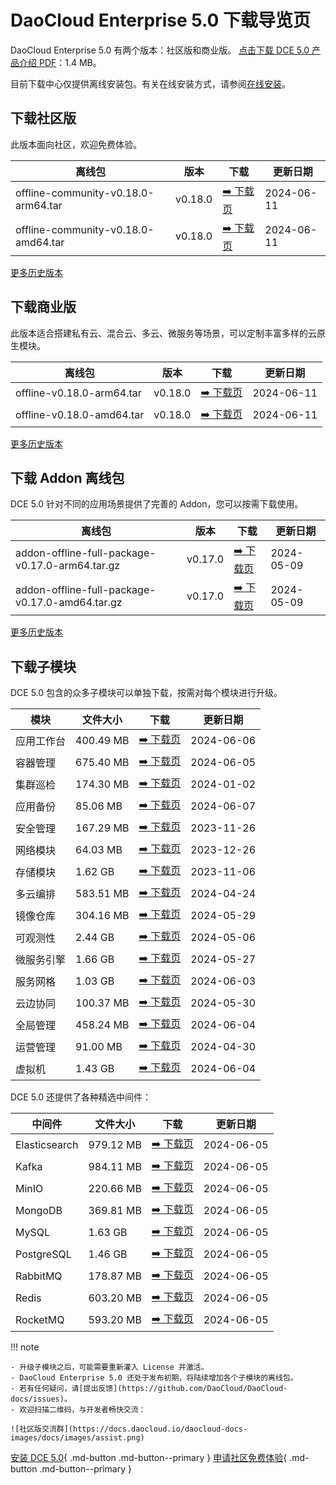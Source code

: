 # DaoCloud Enterprise 5.0 下载导览页

DaoCloud Enterprise 5.0 有两个版本：社区版和商业版。
[点击下载 DCE 5.0 产品介绍 PDF](https://harbor-test2.cn-sh2.ufileos.com/docs/download/DCE5.0-intro.pdf)：1.4 MB。

目前下载中心仅提供离线安装包。有关在线安装方式，请参阅[在线安装](../install/index.md)。

## 下载社区版

此版本面向社区，欢迎免费体验。

| 离线包           | 版本    | 下载  | 更新日期   |
| --------------- | ------- | ---- | -------- |
| offline-community-v0.18.0-arm64.tar | v0.18.0 | [:arrow_right: 下载页](./free/dce5-installer-v0.18.0.md) | 2024-06-11 |
| offline-community-v0.18.0-amd64.tar | v0.18.0 | [:arrow_right: 下载页](./free/dce5-installer-v0.18.0.md) | 2024-06-11 |

[更多历史版本](./free/dce5-installer-history.md)

## 下载商业版

此版本适合搭建私有云、混合云、多云、微服务等场景，可以定制丰富多样的云原生模块。

| 离线包 | 版本    | 下载      | 更新日期   |
| ----- | ------- | -------- | --------- |
| offline-v0.18.0-arm64.tar | v0.18.0 | [:arrow_right: 下载页](./business/dce5-installer-v0.18.0.md) | 2024-06-11 |
| offline-v0.18.0-amd64.tar | v0.18.0 | [:arrow_right: 下载页](./business/dce5-installer-v0.18.0.md) | 2024-06-11 |

[更多历史版本](./business/dce5-installer-history.md)

## 下载 Addon 离线包

DCE 5.0 针对不同的应用场景提供了完善的 Addon，您可以按需下载使用。

| 离线包    | 版本    | 下载 | 更新日期   |
| -------- | ------- | --- | --------- |
| addon-offline-full-package-v0.17.0-arm64.tar.gz | v0.17.0 | [:arrow_right: 下载页](./addon/v0.17.0.md) | 2024-05-09 |
| addon-offline-full-package-v0.17.0-amd64.tar.gz | v0.17.0 | [:arrow_right: 下载页](./addon/v0.17.0.md) | 2024-05-09 |

[更多历史版本](./addon/history.md)

## 下载子模块

DCE 5.0 包含的众多子模块可以单独下载，按需对每个模块进行升级。

| 模块     | 文件大小  | 下载     | 更新日期   |
| -------- | ------- | ---------------------------------------------- | ---------- |
| 应用工作台 | 400.49 MB | [:arrow_right: 下载页](./modules/amamba.md)   | 2024-06-06 |
| 容器管理 | 675.40 MB  | [:arrow_right: 下载页](./modules/kpanda.md)   | 2024-06-05 |
| 集群巡检 | 174.30 MB | [:arrow_right: 下载页](./modules/kcollie.md)   | 2024-01-02 |
| 应用备份 | 85.06 MB  | [:arrow_right: 下载页](./modules/kcoral.md)    | 2024-06-07 |
| 安全管理 | 167.29 MB | [:arrow_right: 下载页](./modules/dowl.md)      | 2023-11-26 |
| 网络模块 | 64.03 MB  | [:arrow_right: 下载页](./modules/spidernet.md) | 2023-12-26 |
| 存储模块 | 1.62 GB   | [:arrow_right: 下载页](./modules/hwameistor.md)| 2023-11-06 |
| 多云编排 | 583.51 MB | [:arrow_right: 下载页](./modules/kairship.md)  | 2024-04-24 |
| 镜像仓库 | 304.16 MB | [:arrow_right: 下载页](./modules/kangaroo.md)  | 2024-05-29 |
| 可观测性 | 2.44 GB   | [:arrow_right: 下载页](./modules/insight.md)   | 2024-05-06 |
| 微服务引擎| 1.66 GB  | [:arrow_right: 下载页](./modules/skoala.md)     | 2024-05-27 |
| 服务网格 | 1.03 GB | [:arrow_right: 下载页](./modules/mspider.md)   | 2024-06-03 |
| 云边协同 | 100.37 MB | [:arrow_right: 下载页](./modules/kant.md)      | 2024-05-30 |
| 全局管理 | 458.24 MB | [:arrow_right: 下载页](./modules/ghippo.md)    | 2024-06-04 |
| 运营管理 | 91.00 MB  | [:arrow_right: 下载页](./modules/gmagpie.md)   | 2024-04-30 |
| 虚拟机   | 1.43 GB  | [:arrow_right: 下载页](./modules/virtnest.md)   | 2024-06-04 |

DCE 5.0 还提供了各种精选中间件：

| 中间件         | 文件大小  | 下载     | 更新日期    |
|---------------| -------- |---------|------------|
| Elasticsearch |979.12 MB| [:arrow_right: 下载页](./modules/middleware/elasticsearch.md) |2024-06-05|
| Kafka |984.11 MB| [:arrow_right: 下载页](./modules/middleware/kafka.md) |2024-06-05|
| MinIO |220.66 MB| [:arrow_right: 下载页](./modules/middleware/minio.md) |2024-06-05|
| MongoDB |369.81 MB| [:arrow_right: 下载页](./modules/middleware/mongodb.md) |2024-06-05|
| MySQL |1.63 GB| [:arrow_right: 下载页](./modules/middleware/mysql.md) |2024-06-05|
| PostgreSQL |1.46 GB| [:arrow_right: 下载页](./modules/middleware/postgresql.md) |2024-06-05|
| RabbitMQ |178.87 MB| [:arrow_right: 下载页](./modules/middleware/rabbitmq.md) |2024-06-05|
| Redis |603.20 MB| [:arrow_right: 下载页](./modules/middleware/redis.md) |2024-06-05|
| RocketMQ |593.20 MB| [:arrow_right: 下载页](./modules/middleware/rocketmq.md) |2024-06-05|

!!! note

    - 升级子模块之后，可能需要重新灌入 License 并激活。
    - DaoCloud Enterprise 5.0 还处于发布初期，将陆续增加各个子模块的离线包。
    - 若有任何疑问，请[提出反馈](https://github.com/DaoCloud/DaoCloud-docs/issues)。
    - 欢迎扫描二维码，与开发者畅快交流：

    ![社区版交流群](https://docs.daocloud.io/daocloud-docs-images/docs/images/assist.png)

[安装 DCE 5.0](../install/index.md){ .md-button .md-button--primary }
[申请社区免费体验](../dce/license0.md){ .md-button .md-button--primary }
